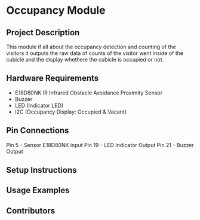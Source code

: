 # Occupancy Module
## Project Description
This module if all about the occupancy detection and counting of the visitors it outputs the raw data of counts of the visitor went inside of the cubicle and the display whethere the cubicle is occupied or not.

## Hardware Requirements
- E18D80NK IR Infrared Obstacle Avoidance Proximity Sensor
- Buzzer
- LED (Indicator LED)
- I2C (Occupancy Display: Occupied & Vacant)

## Pin Connections
Pin 5 - Sensor E18D80NK input
Pin 19 - LED Indicator Output
Pin 21 - Buzzer Output

## Setup Instructions

## Usage Examples

## Contributors
